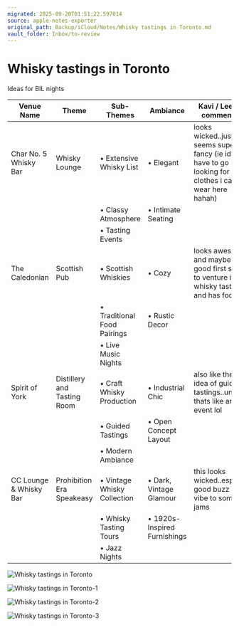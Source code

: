 ```yaml
---
migrated: 2025-09-20T01:51:22.597014
source: apple-notes-exporter
original_path: Backup/iCloud/Notes/Whisky tastings in Toronto.md
vault_folder: Inbox/to-review
---
```

# Whisky tastings in Toronto 

Ideas for BIL nights 

|  Venue Name<br/> | Theme<br/> | Sub-Themes<br/> | Ambiance<br/> | Kavi / Leens comments<br/> |
|-----|-----|-----|-----|-----|
|  Char No. 5 Whisky Bar<br/> | Whisky Lounge<br/> | • Extensive Whisky List<br/> | • Elegant<br/> | looks wicked..just seems super fancy (ie id have to go looking for clothes i can wear here hahah)<br/> |
|   |  | • Classy Atmosphere<br/> | • Intimate Seating<br/> |  |
|   |  | • Tasting Events<br/> |  |  |
|  The Caledonian<br/> | Scottish Pub<br/> | • Scottish Whiskies<br/> | • Cozy<br/> | looks awesome and maybe a good first spot to venture into whisky tastings and has food!<br/> |
|   |  | • Traditional Food Pairings<br/> | • Rustic Decor<br/> |  |
|   |  | • Live Music Nights<br/> |  |  |
|  Spirit of York<br/> | Distillery and Tasting Room<br/> | • Craft Whisky Production<br/> | • Industrial Chic<br/> | also like the idea of guided tastings..unless thats like an event lol<br/> |
|   |  | • Guided Tastings<br/> | • Open Concept Layout<br/> |  |
|   |  | • Modern Ambiance<br/> |  |  |
|  CC Lounge & Whisky Bar<br/> | Prohibition Era Speakeasy<br/> | • Vintage Whisky Collection<br/> | • Dark, Vintage Glamour<br/> | this looks wicked..esp for good buzz and vibe to some jams<br/> |
|   |  | • Whisky Tasting Tours<br/> | • 1920s-Inspired Furnishings<br/> |  |
|   |  | • Jazz Nights<br/> |  |  |

![Whisky tastings in Toronto](images/Whisky%20tastings%20in%20Toronto.png)

![Whisky tastings in Toronto-1](images/Whisky%20tastings%20in%20Toronto-1.png)

![Whisky tastings in Toronto-2](images/Whisky%20tastings%20in%20Toronto-2.png)

![Whisky tastings in Toronto-3](images/Whisky%20tastings%20in%20Toronto-3.png)


